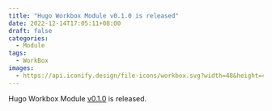 ```yaml
---
title: "Hugo Workbox Module v0.1.0 is released"
date: 2022-12-14T17:05:11+08:00
draft: false
categories:
  - Module
tags:
  - WorkBox
images:
  - https://api.iconify.design/file-icons/workbox.svg?width=48&height=48&color=%23f57c00
---
```


Hugo Workbox Module [v0.1.0](https://github.com/razonyang/hugo-mod-workbox/releases/tag/v0.1.0) is released.

<!--more-->

